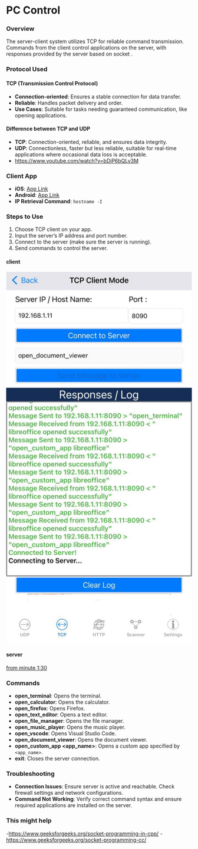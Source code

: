 
# PC Control 

### **Overview**
The server-client system utilizes TCP for reliable command transmission. Commands from the client control applications on the server, with responses provided by the server based on socket .

### **Protocol Used**

#### **TCP (Transmission Control Protocol)**
- **Connection-oriented**: Ensures a stable connection for data transfer.
- **Reliable**: Handles packet delivery and order.
- **Use Cases**: Suitable for tasks needing guaranteed communication, like opening applications.

#### **Difference between TCP and UDP**
- **TCP**: Connection-oriented, reliable, and ensures data integrity.
- **UDP**: Connectionless, faster but less reliable, suitable for real-time applications where occasional data loss is acceptable.
-  https://www.youtube.com/watch?v=bDjP6bQLy3M


### **Client App**
- **iOS**: [App Link](https://apps.apple.com/eg/app/udp-tcp-rest-network-utility/id1246823651)
- **Android**: [App Link](https://play.google.com/store/apps/details?id=tcpudpserverclient.steffenrvs.tcpudpserverclient)
- **IP Retrieval Command**: `hostname -I`

### **Steps to Use**
1. Choose TCP client on your app.
2. Input the server’s IP address and port number.
3. Connect to the server (make sure the server is running).
4. Send commands to control the server.
#### client
![](client.jpg)
#### server 
[from minute 1:30 ](video.webm)

### **Commands**

- **open_terminal**: Opens the terminal.
- **open_calculator**: Opens the calculator.
- **open_firefox**: Opens Firefox.
- **open_text_editor**: Opens a text editor.
- **open_file_manager**: Opens the file manager.
- **open_music_player**: Opens the music player.
- **open_vscode**: Opens Visual Studio Code.
- **open_document_viewer**: Opens the document viewer.
- **open_custom_app <app_name>**: Opens a custom app specified by `<app_name>`.
- **exit**: Closes the server connection.

### **Troubleshooting**

- **Connection Issues**: Ensure server is active and reachable. Check firewall settings and network configurations.
- **Command Not Working**: Verify correct command syntax and ensure required applications are installed on the server.

### This might help
-https://www.geeksforgeeks.org/socket-programming-in-cpp/
-https://www.geeksforgeeks.org/socket-programming-cc/


